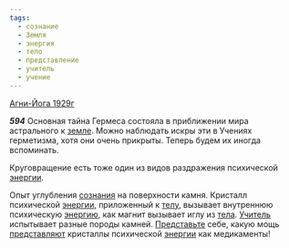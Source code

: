 ```yaml
---
tags:
  - сознание
  - Земля
  - энергия
  - тело
  - представление
  - учитель
  - учение
---
```


[Агни-Йога 1929г](https://127.0.0.1:4002/agni/1929)

___594___
Основная тайна Гермеса состояла в приближении мира астрального к [земле](../../../tags/#Земля). Можно наблюдать искры эти в Учениях герметизма, хотя они очень прикрыты. Теперь будем их иногда вспоминать.   

Круговращение есть тоже один из видов раздражения психической [энергии](../../../tags/#энергия).   

Опыт углубления [сознания](../../../tags/#сознание) на поверхности камня. Кристалл психической [энергии](../../../tags/#энергия), приложенный к [телу](../../../tags/#тело), вызывает внутреннюю психическую [энергию](../../../tags/#энергия), как магнит вызывает иглу из [тела](../../../tags/#тело). [Учитель](../../../tags/#учитель) испытывает разные породы камней. [Представьте](../../../tags/#представление) себе, какую мощь [представляют](../../../tags/#представление) кристаллы психической [энергии](../../../tags/#энергия) как медикаменты!